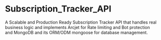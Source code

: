 # Subscription_Tracker_API
A Scalable and Production Ready Subscription Tracker API that handles real business logic and implements Arcjet for Rate limiting and Bot protection and MongoDB and its ORM/ODM mongoose for database management.
